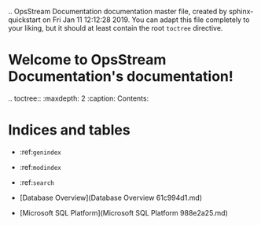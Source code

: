 .. OpsStream Documentation documentation master file, created by
   sphinx-quickstart on Fri Jan 11 12:12:28 2019.
   You can adapt this file completely to your liking, but it should at least
   contain the root `toctree` directive.

Welcome to OpsStream Documentation's documentation!
===================================================

.. toctree::
   :maxdepth: 2
   :caption: Contents:



Indices and tables
==================

* :ref:`genindex`
* :ref:`modindex`
* :ref:`search`

* [Database Overview](Database Overview 61c994d1.md)
* [Microsoft SQL Platform](Microsoft SQL Platform 988e2a25.md)